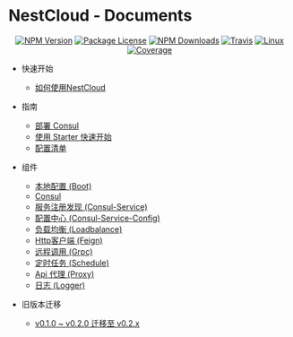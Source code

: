 
[travis-image]: https://api.travis-ci.org/nest-cloud/nestcloud.svg?branch=master
[travis-url]: https://travis-ci.org/nest-cloud/nestcloud
[linux-image]: https://img.shields.io/travis/nest-cloud/nestcloud/master.svg?label=linux
[linux-url]: https://travis-ci.org/nest-cloud/nestcloud

# NestCloud - Documents

<p align="center">
    <a href="https://www.npmjs.com/~nestcloud" target="_blank"><img src="https://img.shields.io/npm/v/@nestcloud/core.svg" alt="NPM Version"/></a>
    <a href="https://www.npmjs.com/~nestcloud" target="_blank"><img src="https://img.shields.io/npm/l/@nestcloud/core.svg" alt="Package License"/></a>
    <a href="https://www.npmjs.com/~nestcloud" target="_blank"><img src="https://img.shields.io/npm/dm/@nestcloud/core.svg" alt="NPM Downloads"/></a>
    <a href="https://travis-ci.org/nest-cloud/nestcloud" target="_blank"><img src="https://travis-ci.org/nest-cloud/nestcloud.svg?branch=master" alt="Travis"/></a>
    <a href="https://travis-ci.org/nest-cloud/nestcloud" target="_blank"><img src="https://img.shields.io/travis/nest-cloud/nestcloud/master.svg?label=linux" alt="Linux"/></a>
    <a href="https://coveralls.io/github/nest-cloud/nestcloud?branch=master" target="_blank"><img src="https://coveralls.io/repos/github/nest-cloud/nestcloud/badge.svg?branch=master" alt="Coverage"/></a>
</p>

- 快速开始
  - [如何使用NestCloud](nestcloud.md)
  
- 指南
  
  - [部署 Consul](deploy-consul.md)
  - [使用 Starter 快速开始](quickstart.md)
  - [配置清单](config.md)

- 组件

  - [本地配置 (Boot)](bootstrap.md)
  - [Consul](consul.md)
  - [服务注册发现 (Consul-Service)](consul-service.md)
  - [配置中心 (Consul-Service-Config)](consul-config.md)
  - [负载均衡 (Loadbalance)](loadbalance.md)
  - [Http客户端 (Feign)](feign.md)
  - [远程调用 (Grpc)](grpc.md)
  - [定时任务 (Schedule)](schedule.md)
  - [Api 代理 (Proxy)](proxy.md)
  - [日志 (Logger)](logger.md)
  
- 旧版本迁移

  - [v0.1.0 ~ v0.2.0 迁移至 v0.2.x](migrations.md)
